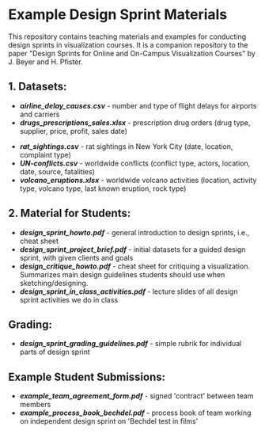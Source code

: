 # Example Design Sprint Materials
This repository contains teaching materials and examples for conducting design sprints in visualization courses. It is a companion repository to the paper "Design Sprints for Online and On-Campus Visualization Courses" by J. Beyer and H. Pfister. 

## 1. Datasets:

* ***airline_delay_causes.csv*** - number and type of flight delays for airports and carriers
* ***drugs_prescriptions_sales.xlsx*** - prescription drug orders (drug type, supplier, price, profit, sales date)
- ***rat_sightings.csv*** -  rat sightings in New York City (date, location, complaint type)
- ***UN-conflicts.csv*** - worldwide conflicts (conflict type, actors, location, date, source, fatalities)
- ***volcano_eruptions.xlsx*** - worldwide volcano activities (location, activity type, volcano type, last known eruption, rock type)

## 2. Material for Students:

* ***design_sprint_howto.pdf*** - general introduction to design sprints, i.e., cheat sheet
* ***design_sprint_project_brief.pdf*** - initial datasets for a guided design sprint, with given clients and goals
* ***design_critique_howto.pdf*** - cheat sheet for critiquing a visualization. Summarizes main design guidelines students should use when sketching/designing.
* ***design_sprint_in_class_activities.pdf*** - lecture slides of all design sprint activities we do in class

## Grading:
* ***design_sprint_grading_guidelines.pdf*** - simple rubrik for individual parts of design sprint

## Example Student Submissions:
* ***example_team_agreement_form.pdf*** - signed 'contract' between team members
* ***example_process_book_bechdel.pdf*** - process book of team working on independent design sprint on 'Bechdel test in films'
